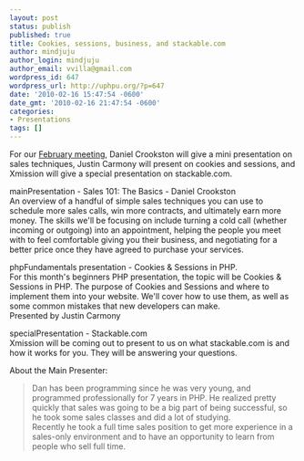 ```yaml
---
layout: post
status: publish
published: true
title: Cookies, sessions, business, and stackable.com
author: mindjuju
author_login: mindjuju
author_email: vvilla@gmail.com
wordpress_id: 647
wordpress_url: http://uphpu.org/?p=647
date: '2010-02-16 15:47:54 -0600'
date_gmt: '2010-02-16 21:47:54 -0600'
categories:
- Presentations
tags: []
---
```

<p>For our <a href="/events">February meeting</a>, Daniel Crookston will give a mini presentation on sales techniques, Justin Carmony will present on cookies and sessions, and Xmission will give a special presentation on stackable.com.</p>
<p>mainPresentation - Sales 101: The Basics - Daniel Crookston<br />
An overview of a handful of simple sales techniques you can use to schedule more sales calls, win more contracts, and ultimately earn more money.  The skills we'll be focusing on include turning a cold call (whether incoming or outgoing) into an appointment, helping the people you meet with to feel comfortable giving you their business, and negotiating for a better price once they have agreed to purchase your services.</p>
<p>phpFundamentals presentation - Cookies & Sessions in PHP.<br />
For this month's beginners PHP presentation, the topic will be Cookies & Sessions in PHP.   The purpose of Cookies and Sessions and where to implement them into your website. We'll cover how to use them, as well as some common mistakes that new developers can make.<br />
Presented by Justin Carmony</p>
<p>specialPresentation - Stackable.com<br />
Xmission will be coming out to present to us on what stackable.com is and how it works for you.  They will be answering your questions.</p>
<p>About the Main Presenter:</p>
<blockquote><p>
Dan has been programming since he was very young, and programmed professionally for 7 years in PHP.  He realized pretty quickly that sales was going to be a big part of being successful, so he took some sales classes and did a lot of studying.<br />
Recently he took a full time sales position to get more experience in a sales-only environment and to have an opportunity to learn from people who sell full time.
</p></blockquote>
